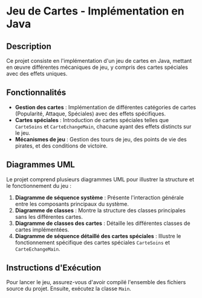 # Jeu de Cartes - Implémentation en Java

## Description

Ce projet consiste en l'implémentation d'un jeu de cartes en Java, mettant en œuvre différentes mécaniques de jeu, y compris des cartes spéciales avec des effets uniques.

## Fonctionnalités

- **Gestion des cartes** : Implémentation de différentes catégories de cartes (Popularité, Attaque, Spéciales) avec des effets spécifiques.
- **Cartes spéciales** : Introduction de cartes spéciales telles que `CarteSoins` et `CarteEchangeMain`, chacune ayant des effets distincts sur le jeu.
- **Mécanismes de jeu** : Gestion des tours de jeu, des points de vie des pirates, et des conditions de victoire.

## Diagrammes UML

Le projet comprend plusieurs diagrammes UML pour illustrer la structure et le fonctionnement du jeu :

1. **Diagramme de séquence système** : Présente l'interaction générale entre les composants principaux du système.
2. **Diagramme de classes** : Montre la structure des classes principales sans les différentes cartes.
3. **Diagramme de classes des cartes** : Détaille les différentes classes de cartes implémentées.
4. **Diagramme de séquence détaillé des cartes spéciales** : Illustre le fonctionnement spécifique des cartes spéciales `CarteSoins` et `CarteEchangeMain`.

## Instructions d'Exécution

Pour lancer le jeu, assurez-vous d'avoir compilé l'ensemble des fichiers source du projet. Ensuite, exécutez la classe `Main`.






